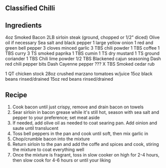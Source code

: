 ## Classified Chilli

Ingredients
--
>
4oz Smoked Bacon
2LB sirloin steak (ground, chopped or 1/2" diced)
Olive oil if necessary
Sea salt and black pepper
1 large yellow onion
1 red and green bell pepper
3 cloves minced garlic
3 TBS chili powder
1 TBS coffee
1 TBS curry
3 TS smoked paprika
1 TBS cumin
1 TS dry mustard
1 TS ground coriander
1 TBS Chili lime powder
1/2 TBS Blackened cajun seasoning
Dash red chili pepper bits
Dash Cayenne pepper
??? X TBS Smoked cedar rub

1 QT chicken stock
28oz crushed marzano tomatoes w/juice
15oz black beans rinsed/drained
15oz red beans rinsed/drained

Recipe
--
1. Cook bacon until just crispy, remove and drain bacon on towels
2. Sear sirloin in bacon grease while it's still hot, season with sea salt and pepper to your preference; set meat aside
3. If needed, add olive oil as needed to coat searing pan. Add oinion and saute until translucent
4. Toss bell peppers in the pan and cook until soft, then mix garlic in
5. Chop/crumble bacon into the mixture
6. Return sirloin to the pan and add the coffe and spices and cook, stiring the mixture to coat everything well
7. Once the mixture is fragrant, toss in slow cooker on high for 2-4 hours, then slow cook for 4-6 hours or until your liking
